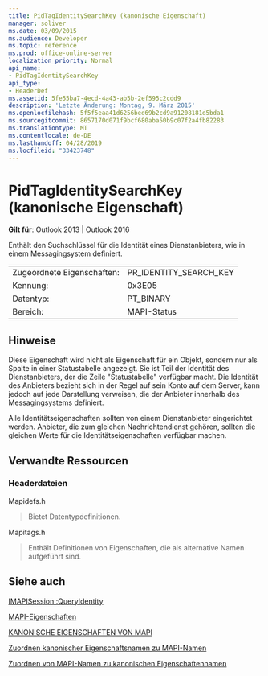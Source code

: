 ```yaml
---
title: PidTagIdentitySearchKey (kanonische Eigenschaft)
manager: soliver
ms.date: 03/09/2015
ms.audience: Developer
ms.topic: reference
ms.prod: office-online-server
localization_priority: Normal
api_name:
- PidTagIdentitySearchKey
api_type:
- HeaderDef
ms.assetid: 5fe55ba7-4ecd-4a43-ab5b-2ef595c2cdd9
description: 'Letzte Änderung: Montag, 9. März 2015'
ms.openlocfilehash: 5f5f5eaa41d6256bed69b2cd9a91208181d5bda1
ms.sourcegitcommit: 8657170d071f9bcf680aba50b9c07f2a4fb82283
ms.translationtype: MT
ms.contentlocale: de-DE
ms.lasthandoff: 04/28/2019
ms.locfileid: "33423748"
---
```

# <a name="pidtagidentitysearchkey-canonical-property"></a>PidTagIdentitySearchKey (kanonische Eigenschaft)

  
  
**Gilt für**: Outlook 2013 | Outlook 2016 
  
Enthält den Suchschlüssel für die Identität eines Dienstanbieters, wie in einem Messagingsystem definiert. 
  
|||
|:-----|:-----|
|Zugeordnete Eigenschaften:  <br/> |PR_IDENTITY_SEARCH_KEY  <br/> |
|Kennung:  <br/> |0x3E05  <br/> |
|Datentyp:  <br/> |PT_BINARY  <br/> |
|Bereich:  <br/> |MAPI-Status  <br/> |
   
## <a name="remarks"></a>Hinweise

Diese Eigenschaft wird nicht als Eigenschaft für ein Objekt, sondern nur als Spalte in einer Statustabelle angezeigt. Sie ist Teil der Identität des Dienstanbieters, der die Zeile "Statustabelle" verfügbar macht. Die Identität des Anbieters bezieht sich in der Regel auf sein Konto auf dem Server, kann jedoch auf jede Darstellung verweisen, die der Anbieter innerhalb des Messagingsystems definiert. 
  
Alle Identitätseigenschaften sollten von einem Dienstanbieter eingerichtet werden. Anbieter, die zum gleichen Nachrichtendienst gehören, sollten die gleichen Werte für die Identitätseigenschaften verfügbar machen. 
  
## <a name="related-resources"></a>Verwandte Ressourcen

### <a name="header-files"></a>Headerdateien

Mapidefs.h
  
> Bietet Datentypdefinitionen.
    
Mapitags.h
  
> Enthält Definitionen von Eigenschaften, die als alternative Namen aufgeführt sind.
    
## <a name="see-also"></a>Siehe auch



[IMAPISession::QueryIdentity](imapisession-queryidentity.md)


[MAPI-Eigenschaften](mapi-properties.md)
  
[KANONISCHE EIGENSCHAFTEN VON MAPI](mapi-canonical-properties.md)
  
[Zuordnen kanonischer Eigenschaftsnamen zu MAPI-Namen](mapping-canonical-property-names-to-mapi-names.md)
  
[Zuordnen von MAPI-Namen zu kanonischen Eigenschaftennamen](mapping-mapi-names-to-canonical-property-names.md)

